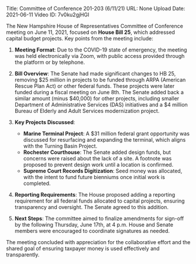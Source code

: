 Title: Committee of Conference 201-203 (6/11/21)
URL: None
Upload Date: 2021-06-11
Video ID: 7v0ku2gjHGI

The New Hampshire House of Representatives Committee of Conference meeting on June 11, 2021, focused on **House Bill 25**, which addressed capital budget projects. Key points from the meeting include:

1. **Meeting Format**: Due to the COVID-19 state of emergency, the meeting was held electronically via Zoom, with public access provided through the platform or by telephone.

2. **Bill Overview**: The Senate had made significant changes to HB 25, removing $25 million in projects to be funded through ARPA (American Rescue Plan Act) or other federal funds. These projects were later funded during a fiscal meeting on June 8th. The Senate added back a similar amount (minus $40,000) for other projects, including smaller Department of Administrative Services (DAS) initiatives and a $4 million Bureau of Elderly and Adult Services modernization project.

3. **Key Projects Discussed**:
   - **Marine Terminal Project**: A $31 million federal grant opportunity was discussed for resurfacing and expanding the terminal, which aligns with the Turning Basin Project.
   - **Rochester Courthouse**: The Senate added design funds, but concerns were raised about the lack of a site. A footnote was proposed to prevent design work until a location is confirmed.
   - **Supreme Court Records Digitization**: Seed money was allocated, with the intent to fund future bienniums once initial work is completed.

4. **Reporting Requirements**: The House proposed adding a reporting requirement for all federal funds allocated to capital projects, ensuring transparency and oversight. The Senate agreed to this addition.

5. **Next Steps**: The committee aimed to finalize amendments for sign-off by the following Thursday, June 17th, at 4 p.m. House and Senate members were encouraged to coordinate signatures as needed.

The meeting concluded with appreciation for the collaborative effort and the shared goal of ensuring taxpayer money is used effectively and transparently.